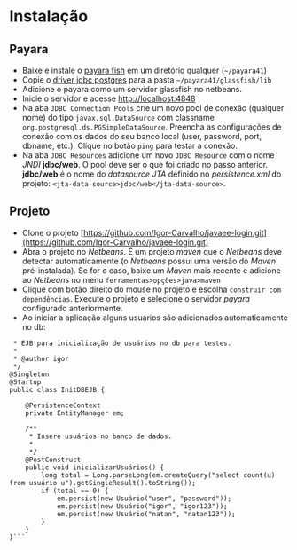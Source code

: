 # Instalação

## Payara
- Baixe e instale o [payara fish](https://www.payara.fish/downloads) em um diretório qualquer (`~/payara41`)
- Copie  o [driver jdbc postgres](https://jdbc.postgresql.org/download/postgresql-42.1.4.jar) para a pasta `~/payara41/glassfish/lib`
- Adicione o payara como um servidor glassfish no netbeans.
- Inicie o servidor e acesse [http://localhost:4848](http://localhost:4848)
- Na aba `JDBC Connection Pools` crie um novo pool de conexão (qualquer nome) do tipo `javax.sql.DataSource` com classname `org.postgresql.ds.PGSimpleDataSource`. Preencha as configurações de conexão com os dados do seu banco local (user, password, port, dbname, etc.). Clique no botão `ping` para testar a conexão.
- Na aba `JDBC Resources` adicione um novo `JDBC Resource` com o nome *JNDI* **jdbc/web**. O pool deve ser o que foi criado no passo anterior. **jdbc/web** é o nome do *datasource JTA* definido no *persistence.xml* do projeto: `<jta-data-source>jdbc/web</jta-data-source>`.

## Projeto
- Clone o projeto [https://github.com/Igor-Carvalho/javaee-login.git](https://github.com/Igor-Carvalho/javaee-login.git)
- Abra o projeto no *Netbeans*. É um projeto *maven* que o *Netbeans* deve detectar automaticamente (o *Netbeans* possui uma versão do *Maven* pré-instalada). Se for o caso, baixe um *Maven* mais recente e adicione ao *Netbeans* no menu `ferramentas>opções>java>maven`
- Clique com botão direito do mouse no projeto e escolha `construir com dependências`. Execute o projeto e selecione o servidor *payara* configurado anteriormente.
- Ao iniciar a aplicação alguns usuários são adicionados automaticamente no db:

```/**
 * EJB para inicialização de usuários no db para testes.
 * 
 * @author igor
 */
@Singleton
@Startup
public class InitDBEJB {

    @PersistenceContext
    private EntityManager em;

    /**
     * Insere usuários no banco de dados.
     *
     */
    @PostConstruct
    public void inicializarUsuários() {
        long total = Long.parseLong(em.createQuery("select count(u) from usuário u").getSingleResult().toString());
        if (total == 0) {
            em.persist(new Usuário("user", "password"));
            em.persist(new Usuário("igor", "igor123"));
            em.persist(new Usuário("natan", "natan123"));
        }
    }
}```
